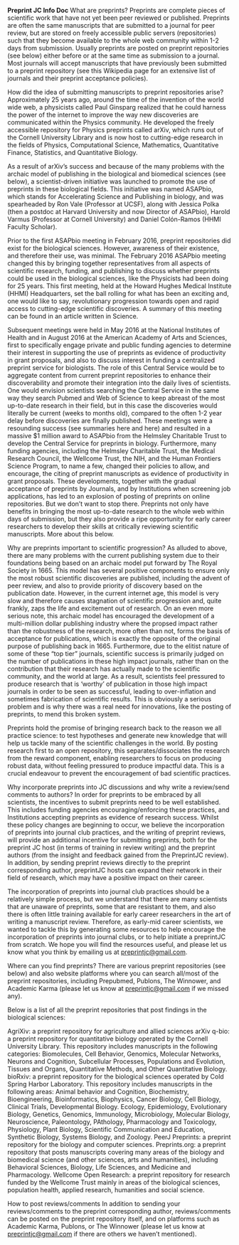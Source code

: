 

**Preprint JC Info Doc**
What are preprints?
Preprints are complete pieces of scientific work that have not yet been peer reviewed or published. Preprints are often the same manuscripts that are submitted to a journal for peer review, but are stored on freely accessible public servers (repositories) such that they become available to the whole web community within 1-2 days from submission. Usually preprints are posted on preprint repositories (see below) either before or at the same time as submission to a journal. Most journals will accept manuscripts that have previously been submitted to a preprint repository (see this Wikipedia page for an extensive list of journals and their preprint acceptance policies). 
 
 
How did the idea of submitting manuscripts to preprint repositories arise?
Approximately 25 years ago, around the time of the invention of the world wide web, a physicists called Paul Ginsparg realized that he could harness the power of the internet to improve the way new discoveries are communicated within the Physics community. He developed the freely accessible repository for Physics preprints called arXiv, which runs out of the Cornell University Library and is now host to cutting-edge research in the fields of Physics, Computational Science, Mathematics, Quantitative Finance, Statistics, and Quantitative Biology. 
 
As a result of arXiv’s success and because of the many problems with the archaic model of publishing in the biological and biomedical sciences (see below), a scientist-driven initiative was launched to promote the use of preprints in these biological fields. This initiative was named ASAPbio, which stands for Accelerating Science and Publishing in biology, and was spearheaded by Ron Vale (Professor at UCSF), along with Jessica Polka (then a postdoc at Harvard University and now Director of ASAPbio), Harold Varmus (Professor at Cornell University)  and Daniel Colón-Ramos (HHMI Faculty Scholar). 
 
Prior to the first ASAPbio meeting in February 2016, preprint repositories did exist for the biological sciences. However, awareness of their existence, and therefore their use, was minimal. The February 2016 ASAPbio meeting changed this by bringing together representatives from all aspects of scientific research, funding, and publishing to discuss whether preprints could be used in the biological sciences, like the Physicists had been doing for 25 years. This first meeting, held at the Howard Hughes Medical Institute (HHMI) Headquarters, set the ball rolling for what has been an exciting and, one would like to say, revolutionary progression towards open and rapid access to cutting-edge scientific discoveries. A summary of this meeting can be found in an article written in Science.
 
Subsequent meetings were held in May 2016 at the National Institutes of Health and in August 2016 at the American Academy of Arts and Sciences, first to specifically engage private and public funding agencies to determine their interest in supporting the use of preprints as evidence of productivity in grant proposals, and also to discuss interest in funding a centralized preprint service for biologists. The role of this Central Service would be to aggregate content from current preprint repositories to enhance their discoverability and promote their integration into the daily lives of scientists. One would envision scientists searching the Central Service in the same way they search Pubmed and Web of Science to keep abreast of the most up-to-date research in their field, but in this case the discoveries would literally be current (weeks to months old), compared to the often 1-2 year delay before discoveries are finally published. These meetings were a resounding success (see summaries here and here) and resulted in a massive $1 million award to ASAPbio from the Helmsley Charitable Trust to develop the Central Service for preprints in biology. Furthermore, many funding agencies, including the Helmsley Charitable Trust, the Medical Research Council, the Wellcome Trust, the NIH, and the Human Frontiers Science Program, to name a few, changed their policies to allow, and encourage, the citing of preprint manuscripts as evidence of productivity in grant proposals. These developments, together with the gradual acceptance of preprints by Journals, and by Institutions when screening job applications, has led to an explosion of posting of preprints on online repositories. But we don’t want to stop there. Preprints not only have benefits in bringing the most up-to-date research to the whole web within days of submission, but they also provide a ripe opportunity for early career researchers to develop their skills at critically reviewing scientific manuscripts. More about this below.
 
 
Why are preprints important to scientific progression? 
As alluded to above, there are many problems with the current publishing system due to their foundations being based on an archaic model put forward by The Royal Society in 1665. This model has several positive components to ensure only the most robust scientific discoveries are published, including the advent of peer review, and also to provide priority of discovery based on the publication date. However, in the current internet age, this model is very slow and therefore causes stagnation of scientific progression and, quite frankly, zaps the life and excitement out of research. On an even more serious note, this archaic model has encouraged the development of a multi-million dollar publishing industry where the propsed impact rather than the robustness of the research, more often than not, forms the basis of acceptance for publications,  which is exactly the opposite of the original purpose of publishing back in 1665. Furthermore, due to the elitist nature of some of these “top tier” journals, scientific success is primarily judged on the number of publications in these high impact journals, rather than on the contribution that their research has actually made to the scientific community, and the world at large.  As a result, scientists feel pressured to produce research that is ‘worthy’ of publication in those high impact journals in order to be seen as successful, leading to over-inflation and sometimes fabrication of scientific results. This is obviously a serious problem and is why there was a real need for innovations, like the posting of preprints, to mend this broken system.
 
Preprints hold the promise of bringing research back to the reason we all practice science: to test hypotheses and generate new knowledge that will help us tackle many of the scientific challenges in the world. By posting research first to an open repository, this separates/dissociates the research from the reward component, enabling researchers to focus on producing robust data, without feeling pressured to produce impactful data. This is a crucial endeavour to prevent the encouragement of bad scientific practices.
 
 
Why incorporate preprints into JC discussions and why write a review/send comments to authors?
In order for preprints to be embraced by all scientists, the incentives to submit preprints need to be well established. This includes funding agencies encouraging/enforcing these practices, and Institutions accepting preprints as evidence of research success. Whilst these policy changes are beginning to occur, we believe the incorporation of preprints into journal club practices, and the writing of preprint reviews, will provide an additional incentive for submitting preprints, both for the preprint JC host (in terms of training in review writing) and the preprint authors (from the insight and feedback gained from the PreprintJC review). In addition, by sending preprint reviews directly to the preprint corresponding author, preprintJC hosts can expand their network in their field of research, which may have a positive impact on their career. 
 
The incorporation of preprints into journal club practices should be a relatively simple process, but we understand that there are many scientists that are unaware of preprints, some that are resistant to them, and also there is often little training available for early career researchers in the art of writing a manuscript review. Therefore, as early-mid career scientists, we wanted to tackle this by generating some resources to help encourage the incorporation of preprints into journal clubs, or to help initiate a preprintJC from scratch. We hope you will find the resources useful, and please let us know what you think by emailing us at preprintjc@gmail.com.
 
 
Where can you find preprints?
There are various preprint repositories (see below) and also website platforms where you can search all/most of the preprint repositories, including Prepubmed, Publons, The Winnower, and  Academic Karma (please let us know at preprintjc@gmail.com if we missed any).
 
Below is a list of all the preprint repositories that post findings in the biological sciences:
 
AgriXiv: a preprint repository for agriculture and allied sciences
arXiv q-bio: a preprint repository for quantitative biology operated by the Cornell University Library. This repository includes manuscripts in the following categories: Biomolecules, Cell Behavior, Genomics, Molecular Networks, Neurons and Cognition, Subcellular Processes, Populations and Evolution, Tissues and Organs, Quantitative Methods, and Other Quantitative Biology.
bioRxiv: a preprint repository for the biological sciences operated by Cold Spring Harbor Laboratory. This repository includes manuscripts in the following areas: Animal behavior and Cognition, Biochemistry, Bioengineering, Bioinformatics, Biophysics, Cancer Biology, Cell Biology, Clinical Trials, Developmental Biology. Ecology, Epidemiology, Evolutionary Biology, Genetics, Genomics, Immunology, Microbiology, Molecular Biology, Neuroscience, Paleontology, PAthology, Pharmacology and Toxicology, Physiology, Plant Biology, Scientific Communication and Education, Synthetic Biology, Systems Biology, and Zoology.
PeerJ Preprints: a preprint repository for the biology and computer sciences. 
Preprints.org: a preprint repository that posts manuscripts covering many areas of the biology and biomedical science (and other sciences, arts and humanities), including Behavioral Sciences, Biology, Life Sciences, and Medicine and Pharmacology.
Wellcome Open Research: a preprint repository for research funded by the Wellcome Trust mainly in areas of the biological sciences, population health, applied research, humanities and social science.
 
 
How to post reviews/comments
In addition to sending your reviews/comments to the preprint corresponding author, reviews/comments can be posted on the preprint repository itself, and on platforms such as Academic Karma, Publons, or The Winnower (please let us know at preprintjc@gmail.com if there are others we haven’t mentioned). 
 
